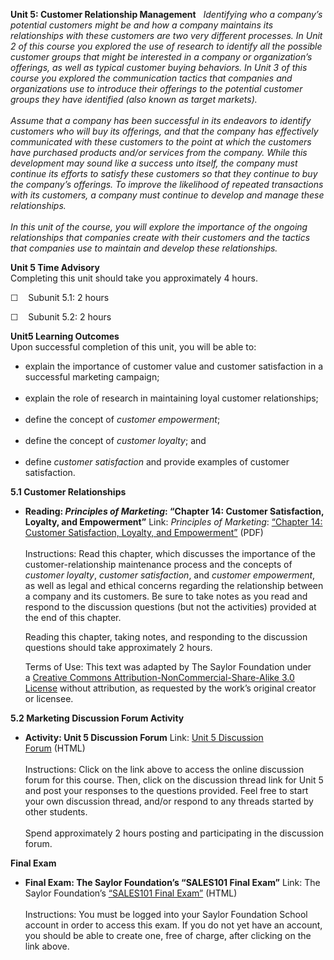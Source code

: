 **Unit 5: Customer Relationship Management** <span id="5"></span> 
*Identifying who a company’s potential customers might be and how a
company maintains its relationships with these customers are two very
different processes. In Unit 2 of this course you explored the use of
research to identify all the possible customer groups that might be
interested in a company or organization’s offerings, as well as typical
customer buying behaviors. In Unit 3 of this course you explored the
communication tactics that companies and organizations use to introduce
their offerings to the potential customer groups they have identified
(also known as target markets).*  
    
 *Assume that a company has been successful in its endeavors to identify
customers who will buy its offerings, and that the company has
effectively communicated with these customers to the point at which the
customers have purchased products and/or services from the company.
While this development may sound like a success unto itself, the company
must continue its efforts to satisfy these customers so that they
continue to buy the company’s offerings. To improve the likelihood of
repeated transactions with its customers, a company must continue to
develop and manage these relationships.*  
    
 *In this unit of the course, you will explore the importance of the
ongoing relationships that companies create with their customers and the
tactics that companies use to maintain and develop these relationships.*

**Unit 5 Time Advisory**  
Completing this unit should take you approximately 4 hours.  
  
 ☐    Subunit 5.1: 2 hours  
  
 ☐    Subunit 5.2: 2 hours

**Unit5 Learning Outcomes**  
Upon successful completion of this unit, you will be able to:  
-   explain the importance of customer value and customer satisfaction
    in a successful marketing campaign;  
      
-   explain the role of research in maintaining loyal customer
    relationships;  
      
-   define the concept of *customer empowerment*;  
      
-   define the concept of *customer loyalty*; and  
      
-   define *customer satisfaction* and provide examples of customer
    satisfaction.

**5.1 Customer Relationships** <span id="5.1"></span> 
-   **Reading: *Principles of Marketing*: “Chapter 14: Customer
    Satisfaction, Loyalty, and Empowerment”**
    Link: *Principles of Marketing*: [“Chapter 14: Customer
    Satisfaction, Loyalty, and
    Empowerment”](https://resources.saylor.org/archived/textbooks/Principles%20of%20Marketing.pdf) (PDF)  
        
     Instructions: Read this chapter, which discusses the importance of
    the customer-relationship maintenance process and the concepts of
    *customer loyalty*, *customer satisfaction*, and *customer
    empowerment*, as well as legal and ethical concerns regarding the
    relationship between a company and its customers. Be sure to take
    notes as you read and respond to the discussion questions (but not
    the activities) provided at the end of this chapter.  
      
     Reading this chapter, taking notes, and responding to the
    discussion questions should take approximately 2 hours.  
      
     Terms of Use: This text was adapted by The Saylor Foundation under
    a [Creative Commons Attribution-NonCommercial-Share-Alike 3.0
    License](http://creativecommons.org/licenses/by-nc-sa/3.0/) without
    attribution, as requested by the work’s original creator or
    licensee.

**5.2 Marketing Discussion Forum Activity** <span id="5.2"></span> 
-   **Activity: Unit 5 Discussion Forum**
    Link: [Unit 5 Discussion
    Forum](http://forums.saylor.org/forum/professional-development/certificate-programs/sales101-marketing-fundamentals/) (HTML)  
        
     Instructions: Click on the link above to access the online
    discussion forum for this course. Then, click on the discussion
    thread link for Unit 5 and post your responses to the questions
    provided. Feel free to start your own discussion thread, and/or
    respond to any threads started by other students.  
        
     Spend approximately 2 hours posting and participating in the
    discussion forum.

**Final Exam** <span id="6"></span> 
-   **Final Exam: The Saylor Foundation’s “SALES101 Final Exam”**
    Link: The Saylor Foundation’s [“SALES101 Final
    Exam”](http://school.saylor.org/mod/quiz/view.php?id=1515) (HTML)  
        
     Instructions: You must be logged into your Saylor Foundation School
    account in order to access this exam. If you do not yet have an
    account, you should be able to create one, free of charge, after
    clicking on the link above.


